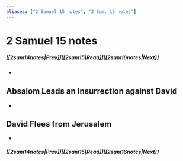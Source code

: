 ```yaml
---
aliases: ["2 Samuel 15 notes", "2 Sam. 15 notes"]
---
```

# 2 Samuel 15 notes
##### <span class=arrow-left></span>[[2sam14notes|Prev]]<span class=navigation-separator></span>[[2sam15|Read]]<span class=navigation-separator></span>[[2sam16notes|Next]]<span class=arrow-right></span>
- 
## Absalom Leads an Insurrection against David
- 
## David Flees from Jerusalem
- 
##### <span class=arrow-left></span>[[2sam14notes|Prev]]<span class=navigation-separator></span>[[2sam15|Read]]<span class=navigation-separator></span>[[2sam16notes|Next]]<span class=arrow-right></span>